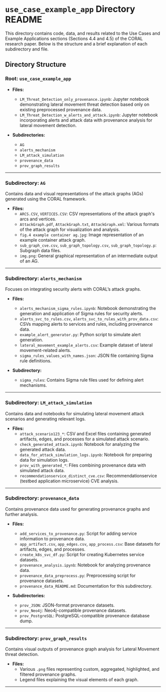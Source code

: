 # `use_case_example_app` Directory README

This directory contains code, data, and results related to the Use Cases and Example Applications sections (Sections 4.4 and 4.5) of the CORAL research paper. Below is the structure and a brief explanation of each subdirectory and file.

## Directory Structure

### Root: `use_case_example_app`
- **Files:**
  - `LM_Threat_Detection_only_provenance.ipynb`: Jupyter notebook demonstrating lateral movement threat detection based only on existing preprocessed provenance data.
  - `LM_Threat_Detection_w_alerts_and_attack.ipynb`: Jupyter notebook incorporating alerts and attack data with provenance analysis for lateral movement detection.

- **Subdirectories:**
  - `AG`
  - `alerts_mechanism`
  - `LM_attack_simulation`
  - `provenance_data`
  - `prov_graph_results`

---

### Subdirectory: `AG`
Contains data and visual representations of the attack graphs (AGs) generated using the CORAL framework.

- **Files:**
  - `ARCS.CSV`, `VERTICES.CSV`: CSV representations of the attack graph's arcs and vertices.
  - `AttackGraph.pdf`, `AttackGraph.txt`, `AttackGraph.xml`: Various formats of the attack graph for visualization and analysis.
  - `fig.4 example container ag.jpg`: Image representation of an example container attack graph.
  - `sub_graph_cve.csv`, `sub_graph_topology.csv`, `sub_graph_topology.p`: Subgraph data files.
  - `img.png`: General graphical representation of an intermediate output of an AG.

---

### Subdirectory: `alerts_mechanism`
Focuses on integrating security alerts with CORAL’s attack graphs.

- **Files:**
  - `alerts_mechanism_sigma_rules.ipynb`: Notebook demonstrating the generation and application of Sigma rules for security alerts.
  - `alerts_svc_to_rules.csv`, `alerts_svc_to_rules_with_prov_data.csv`: CSVs mapping alerts to services and rules, including provenance data.
  - `example_alert_generator.py`: Python script to simulate alert generation.
  - `lateral_movement_example_alerts.csv`: Example dataset of lateral movement-related alerts.
  - `sigma_rules_values_with_names.json`: JSON file containing Sigma rule definitions.

- **Subdirectory:**
  - `sigma_rules`: Contains Sigma rule files used for defining alert mechanisms.

---

### Subdirectory: `LM_attack_simulation`
Contains data and notebooks for simulating lateral movement attack scenarios and generating relevant logs.

- **Files:**
  - `attack_scenario123_*`: CSV and Excel files containing generated artifacts, edges, and processes for a simulated attack scenario.
  - `check_generated_attack.ipynb`: Notebook for analyzing the generated attack data.
  - `data_for_attack_simulation_logs.ipynb`: Notebook for preparing data for simulation logs.
  - `prov_with_generated_*`: Files combining provenance data with simulated attack data.
  - `recommendationservice_distinct_cve.csv`: Recommendationservice (testbed application microservice) CVE analysis.

---

### Subdirectory: `provenance_data`
Contains provenance data used for generating provenance graphs and further analysis.

- **Files:**
  - `add_services_to_provenance.py`: Script for adding service information to provenance data.
  - `app_artifact.csv`, `app_edges.csv`, `app_process.csv`: Base datasets for artifacts, edges, and processes.
  - `create_k8s_svc_df.py`: Script for creating Kubernetes service datasets.
  - `provenance_analysis.ipynb`: Notebook for analyzing provenance data.
  - `provenance_data_preprocess.py`: Preprocessing script for provenance datasets.
  - `provenance_data_README.md`: Documentation for this subdirectory.

- **Subdirectories:**
  - `prov_JSON`: JSON-format provenance datasets.
  - `prov_Neo4j`: Neo4j-compatible provenance datasets.
  - `prov_PostgreSQL`: PostgreSQL-compatible provenance database dump.

---

### Subdirectory: `prov_graph_results`
Contains visual outputs of provenance graph analysis for Lateral Movement threat detection.

- **Files:**
  - Various `.png` files representing custom, aggregated, highlighted, and filtered provenance graphs.
  - Legend files explaining the visual elements of each graph.

---
